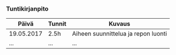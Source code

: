 ### Tuntikirjanpito
Päivä | Tunnit | Kuvaus
--------------- | ----- | ------
19.05.2017 | 2.5h | Aiheen suunnittelua ja repon luonti
... | ... | ...




